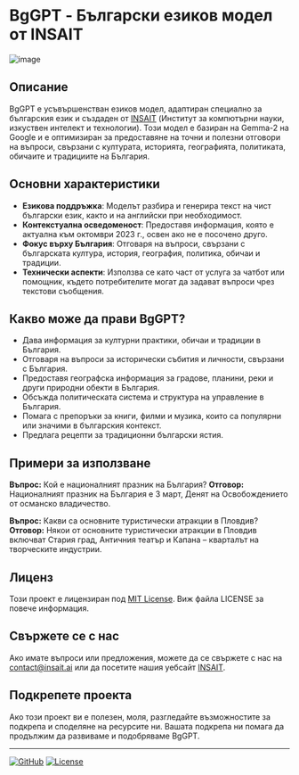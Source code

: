 # BgGPT - Български езиков модел от INSAIT

![image](https://github.com/user-attachments/assets/200ff7f0-279d-4fdf-bbd9-63dcd0bed809)


## Описание

BgGPT е усъвършенстван езиков модел, адаптиран специално за българския език и създаден от [INSAIT](https://insait.ai/) (Институт за компютърни науки, изкуствен интелект и технологии). Този модел е базиран на Gemma-2 на Google и е оптимизиран за предоставяне на точни и полезни отговори на въпроси, свързани с културата, историята, географията, политиката, обичаите и традициите на България.

## Основни характеристики

- **Езикова поддръжка**: Моделът разбира и генерира текст на чист български език, както и на английски при необходимост.
- **Контекстуална осведоменост**: Предоставя информация, която е актуална към октомври 2023 г., освен ако не е посочено друго.
- **Фокус върху България**: Отговаря на въпроси, свързани с българската култура, история, география, политика, обичаи и традиции.
- **Технически аспекти**: Използва се като част от услуга за чатбот или помощник, където потребителите могат да задават въпроси чрез текстови съобщения.

## Какво може да прави BgGPT?

- Дава информация за културни практики, обичаи и традиции в България.
- Отговаря на въпроси за исторически събития и личности, свързани с България.
- Предоставя географска информация за градове, планини, реки и други природни обекти в България.
- Обсъжда политическата система и структура на управление в България.
- Помага с препоръки за книги, филми и музика, които са популярни или значими в българския контекст.
- Предлага рецепти за традиционни български ястия.

## Примери за използване

**Въпрос:** Кой е националният празник на България?
**Отговор:** Националният празник на България е 3 март, Денят на Освобождението от османско владичество.

**Въпрос:** Какви са основните туристически атракции в Пловдив?
**Отговор:** Някои от основните туристически атракции в Пловдив включват Стария град, Античния театър и Капана – кварталът на творческите индустрии.

## Лиценз

Този проект е лицензиран под [MIT License](LICENSE). Виж файла LICENSE за повече информация.

## Свържете се с нас

Ако имате въпроси или предложения, можете да се свържете с нас на [contact@insait.ai](mailto:contact@insait.ai) или да посетите нашия уебсайт [INSAIT](https://insait.ai/).

## Подкрепете проекта

Ако този проект ви е полезен, моля, разгледайте възможностите за подкрепа и споделяне на ресурсите ни. Вашата подкрепа ни помага да продължим да развиваме и подобряваме BgGPT.

---

[![GitHub](https://img.shields.io/github/license/insait-institute/BgGPT)](https://github.com/insait-institute/BgGPT)
[![License](https://img.shields.io/github/license/insait-institute/BgGPT)](https://github.com/insait-institute/BgGPT/blob/main/LICENSE)
